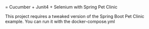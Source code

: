 = Cucumber + Junit4 + Selenium with Spring Pet Clinic 

This  project requires a tweaked version of the Spring Boot Pet Clinic example. You can run it with the docker-compose.yml